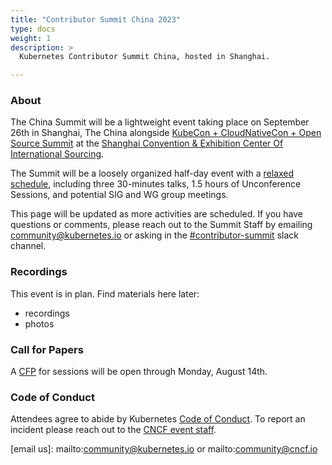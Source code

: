 ```yaml
---
title: "Contributor Summit China 2023"
type: docs
weight: 1
description: >
  Kubernetes Contributor Summit China, hosted in Shanghai.

---
```



### About

The China Summit will be a lightweight event taking place on September 26th
in Shanghai, The China alongside 
<a href="https://www.lfasiallc.com/kubecon-cloudnativecon-open-source-summit-china/" rel="noopener noreferrer" target="_blank">KubeCon + CloudNativeCon + Open Source Summit</a>
at the
<a href="https://en.shcec.com.cn/" rel="noopener noreferrer" target="_blank">Shanghai Convention & Exhibition Center Of International Sourcing</a>.

The Summit will be a loosely organized half-day event with a [relaxed schedule](/events/2023/kcseu/schedule),
 including three 30-minutes talks, 1.5 hours of Unconference Sessions, and 
potential SIG and WG group meetings.

This page will be updated as more activities are scheduled. If you have
questions or comments, please reach out to the Summit Staff by emailing
community@kubernetes.io or asking in the
<a href="https://kubernetes.slack.com/messages/contributor-summit" rel="noopener noreferrer" target="_blank">#contributor-summit</a>
slack channel.

[location]: /events/2023/kcscn/location/

### Recordings

This event is in plan. Find materials here later:

- recordings
- photos

### Call for Papers

A [CFP] for sessions will be open through Monday, August 14th.

[CFP]:  TODO-Add-link

### Code of Conduct

Attendees agree to abide by Kubernetes [Code of Conduct]. To report an incident
please reach out to the [CNCF event staff].

[Code of Conduct]: /community/code-of-conduct
[CNCF event staff]: https://www.lfasiallc.com/kubecon-cloudnativecon-open-source-summit-china/contact-us/

[email us]: mailto:community@kubernetes.io or mailto:community@cncf.io
